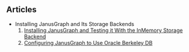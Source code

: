 ## Articles

- Installing JanusGraph and Its Storage Backends
  1. [Installing JanusGraph and Testing it With the InMemory Storage Backend](articles/installing-janusgraph-and-its-storage-backends/installing-janusgraph-and-testing-it-with-the-inmemory-storage-backend/index.md)
  2. [Configuring JanusGraph to Use Oracle Berkeley DB](articles/installing-janusgraph-and-its-storage-backends/configuring-janusgraph-to-use-oracle-berkeley-db/index.md)

